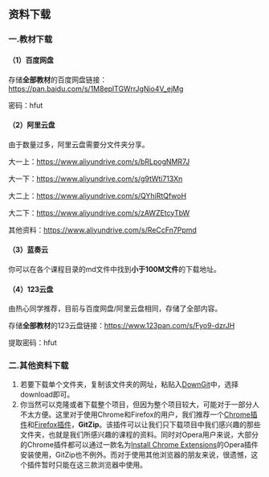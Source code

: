 ## 资料下载

### 一.教材下载

#### （1）百度网盘

存储**全部教材**的百度网盘链接：https://pan.baidu.com/s/1M8eplTGWrrJgNio4V_ejMg 

密码：hfut



#### （2）阿里云盘

由于数量过多，阿里云盘需要分文件夹分享。

大一上：https://www.aliyundrive.com/s/bRLpogNMR7J

大一下：https://www.aliyundrive.com/s/g9tWti713Xn

大二上：https://www.aliyundrive.com/s/QYhiRtQfwoH

大二下：https://www.aliyundrive.com/s/zAWZEtcyTbW

其他资料：https://www.aliyundrive.com/s/ReCcFn7Ppmd



#### （3）蓝奏云

你可以在各个课程目录的md文件中找到**小于100M文件**的下载地址。



#### （4）123云盘

由热心同学推荐，目前与百度网盘/阿里云盘相同，存储了全部内容。

存储**全部教材**的123云盘链接：https://www.123pan.com/s/Fyo9-dzrJH

提取密码：hfut

### 二.其他资料下载

1. 若要下载单个文件夹，复制该文件夹的网址，粘贴入[DownGit](https://minhaskamal.github.io/DownGit/#/home)中，选择download即可。
2. 你当然可以克隆或者下载整个项目，但因为整个项目较大，可能对于一部分人不太方便。这里对于使用Chrome和Firefox的用户，我们推荐一个[Chrome插件](https://chrome.google.com/webstore/detail/gitzip-for-github/ffabmkklhbepgcgfonabamgnfafbdlkn?hl=en)和[Firefox插件](https://addons.mozilla.org/en-US/firefox/addon/gitzip/)，**GitZip**。该插件可以让我们只下载项目中我们感兴趣的那些文件夹，也就是我们所感兴趣的课程的资料。同时对Opera用户来说，大部分的Chrome插件都可以通过一款名为[Install Chrome Extensions](https://addons.opera.com/zh-cn/extensions/details/install-chrome-extensions/)的Opera插件安装使用，GitZip也不例外。而对于使用其他浏览器的朋友来说，很遗憾，这个插件暂时只能在这三款浏览器中使用。

